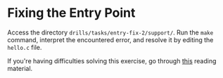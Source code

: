 # Fixing the Entry Point

Access the directory `drills/tasks/entry-fix-2/support/`.
Run the `make` command, interpret the encountered error, and resolve it by editing the `hello.c` file.

If you're having difficulties solving this exercise, go through [this](../../../reading/linking.md) reading material.
